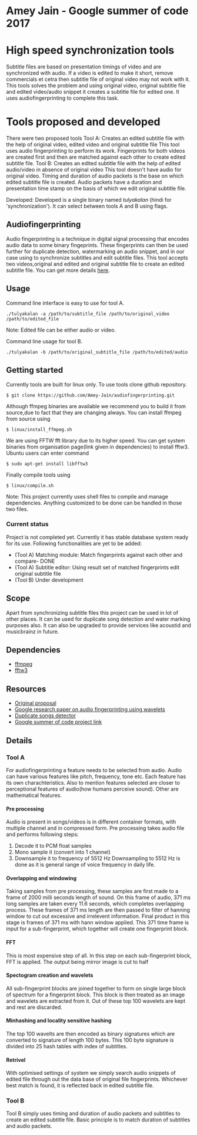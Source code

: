 # Amey Jain - Google summer of code 2017
# High speed synchronization tools
Subtitle files are based on presentation timings of video and are synchronized with audio. If a video is edited to make it short, remove commercials et cetra then subtitle file of original video may not work with it. This tools solves the problem and using original video, original subtitle file and edited video/audio snippet it creates a subtitle file for edited one. It uses audiofingerprinting to complete this task.

# Tools proposed and developed
There were two proposed tools
Tool A: Creates an edited subtitle file with the help of original video, edited video and original subtitle file
This tool uses audio fingerprinting to perform its work. Fingerprints for both videos are created first and then are matched against each other to create edited subtitle file. 
Tool B: Creates an edited subtitle file with the help of edited audio/video in absence of original video
This tool doesn't have audio for original video. Timing and duration of audio packets is the base on which edited subtitle file is created. Audio packets have a duration and presentation time stamp on the basis of which we edit original subtitle file.

Developed:
Developed is a single binary named *tulyakalan* (hindi for 'synchronization'). It can select between tools A and B using flags.

## Audiofingerprinting
Audio fingerprinting is a technique in digital signal processing that encodes audio data to some binary fingeprints. These fingerprints can then be used further for duplicate detection, watermarking an audio snippet, and in our case using to synchronize subtitles and edit subtitle files. This tool accepts two videos,original and edited and original subtitle file to create an edited subtitle file. You can get more details [here](https://github.com/Amey-Jain/audiofingerprinting#details).

## Usage
Command line interface is easy to use for tool A.
```
./tulyakalan -a /path/to/subtitle_file /path/to/original_video /path/to/edited_file
```
Note: Edited file can be either audio or video.

Command line usage for tool B.
```
./tulyakalan -b /path/to/original_subtitle_file /path/to/edited/audio
```

## Getting started
Currently tools are built for linux only. To use tools clone github repository.
```
$ git clone https://github.com/Amey-Jain/audiofingerprinting.git
```
Although ffmpeg binaries are available we recommend you to build it from source,due to fact that they are changing always. You can install ffmpeg from source using
```
$ linux/install_ffmpeg.sh
```
We are using FFTW fft library due to its higher speed. You can get system binaries from organisation page(link given in dependencies) to install fftw3. Ubuntu users can enter command
```
$ sudo apt-get install libfftw3
```
Finally compile tools using
```
$ linux/compile.sh
```
Note: This project currently uses shell files to compile and manage dependencies. Anything customized to be done can be handled in those two files.

### Current status
Project is not completed yet. Currently it has stable database system ready for its use. Following functionalities are yet to be added:
* (Tool A) Matching module: Match fingerprints against each other and compare- DONE
* (Tool A) Subtitle editor: Using result set of matched fingerprints edit original subtitle file
* (Tool B) Under development
## Scope
Apart from synchronizing subtitle files this project can be used in lot of other places. It can be used for duplicate song detection and water marking purposes also. It can also be upgraded to provide services like acoustid and musicbrainz in future.

## Dependencies
* [ffmpeg](https://www.ffmpeg.org/)
* [fftw3](http://www.fftw.org/)

## Resources
* [Original proposal](https://summerofcode.withgoogle.com/serve/5209594140819456/)
* [Google research paper on audio fingerprinting using wavelets](https://research.google.com/pubs/archive/32685.pdf)
* [Duplicate songs detector](https://github.com/AddictedCS/soundfingerprinting)
* [Google summer of code project link](https://summerofcode.withgoogle.com/projects/#5903046541312000)

## Details
### Tool A
For audiofingerprinting a feature needs to be selected from audio. Audio can have various features like pitch, frequency, tone etc. Each feature has its own charachteristics. Also to mention features selected are closer to perceptional features of audio(how humans perceive sound). Other are mathematical features.
#### Pre processing
Audio is present in songs/videos is in different container formats, with multiple channel and in compressed form. Pre processing takes audio file and performs following steps:
1. Decode it to PCM float samples
2. Mono sample it (convert into 1 channel)
3. Downsample it to frequency of 5512 Hz
Downsampling to 5512 Hz is done as it is general range of voice frequency in daily life. 
#### Overlapping and windowing
Taking samples from pre processing, these samples are first made to a frame of 2000 milli seconds length of sound. On this frame of audio, 371 ms long samples are taken every 11.6 seconds, which completes overlapping process. These frames of 371 ms length are then passed to filter of hanning window to cut out excessive and irrelevent information. Final product in this stage is frames of 371 ms with hann window applied. This 371 time frame is input for a sub-fingerprint, which together will create one fingerprint block.
#### FFT
This is most expensive step of all. In this step on each sub-fingerprint block, FFT is applied. The output being mirror image is cut to half
#### Spectogram creation and wavelets
All sub-fingerprint blocks are joined together to form on single large block of spectrum for a fingerprint block. This block is then treated as an image and wavelets are extracted from it. Out of these top 100 wavelets are kept and rest are discarded.
#### Minhashing and locality sensitive hashing
The top 100 wavelts are then encoded as binary signatures which are converted to signature of length 100 bytes. This 100 byte signature is divided into 25 hash tables with index of subtitles.  
#### Retrivel
With optimised settings of system we simply search audio snippets of edited file through out the data base of original file fingerprints. Whichever best match is found, it is reflected back in edited subtitle file.

### Tool B
Tool B simply uses timing and duration of audio packets and subtitles to create an edited subtitle file. Basic principle is to match duration of subtitles and audio packets.